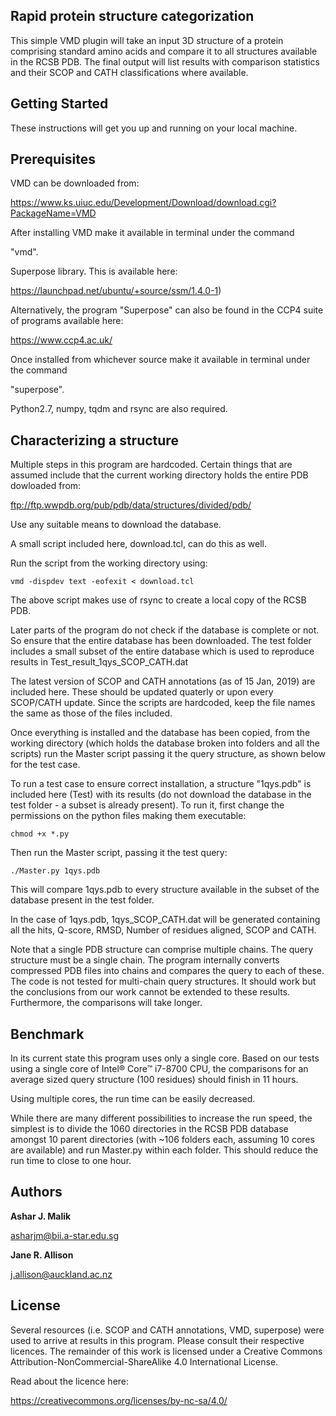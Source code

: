 ## Rapid protein structure categorization

This simple VMD plugin will take an input 3D structure of a protein comprising
standard amino acids and compare it to all structures available in the RCSB
PDB. The final output will list results with comparison statistics and their SCOP
and CATH classifications where available. 

## Getting Started

These instructions will get you up and running on your local machine.

## Prerequisites

VMD can be downloaded from:

https://www.ks.uiuc.edu/Development/Download/download.cgi?PackageName=VMD

After installing VMD make it available in terminal under the command

"vmd".

Superpose library. This is available here: 

https://launchpad.net/ubuntu/+source/ssm/1.4.0-1)

Alternatively, the program "Superpose" can also be found in the CCP4 suite of programs available here: 

https://www.ccp4.ac.uk/

Once installed from whichever source make it available in terminal under the command

"superpose". 

Python2.7, numpy, tqdm and rsync are also required.

## Characterizing a structure

Multiple steps in this program are hardcoded. Certain things that are assumed
include that the current working directory holds the entire PDB dowloaded from: 

ftp://ftp.wwpdb.org/pub/pdb/data/structures/divided/pdb/

Use any suitable means to download the database. 

A small script included here, download.tcl, can do this as well.

Run the script from the working directory using:

```
vmd -dispdev text -eofexit < download.tcl 
```

The above script makes use of rsync to create a local copy of the RCSB PDB. 

Later parts of the program do not check if the database is complete or not. So
ensure that the entire database has been downloaded.  The test folder includes
a small subset of the entire database which is used to reproduce results in
Test_result_1qys_SCOP_CATH.dat

The latest version of SCOP and CATH annotations (as of 15 Jan, 2019) are
included here. These should be updated quaterly or upon every SCOP/CATH update.
Since the scripts are hardcoded, keep the file names the same as those of the
files included. 

Once everything is installed and the database has been copied, from the working
directory (which holds the database broken into folders and all the scripts)
run the Master script passing it the query structure, as shown below for the test
case.

To run a test case to ensure correct installation, a structure "1qys.pdb" is
included here (Test) with its results (do not download the database in the test
folder - a subset is already present). To run it, first change the permissions
on the python files making them executable:

```
chmod +x *.py
``` 

Then run the Master script, passing it the test query:

```
./Master.py 1qys.pdb
```

This will compare 1qys.pdb to every structure available in the subset of the
database present in the test folder. 

In the case of 1qys.pdb, 1qys_SCOP_CATH.dat will be generated containing all
the hits, Q-score, RMSD, Number of residues aligned, SCOP and CATH.

Note that a single PDB structure can comprise multiple chains. The query
structure must be a single chain. The program internally converts compressed
PDB files into chains and compares the query to each of these. The code is not
tested for multi-chain query structures. It should work but the conclusions
from our work cannot be extended to these results. Furthermore, the comparisons
will take longer. 

## Benchmark

In its current state this program uses only a single core. Based on our tests
using a single core of Intel® Core™ i7-8700 CPU, the comparisons for an average
sized query structure (100 residues) should finish in 11 hours. 

Using multiple cores, the run time can be easily decreased.

While there are many different possibilities to increase the run speed, the
simplest is to divide the 1060 directories in the RCSB PDB database amongst 10
parent directories (with ~106 folders each, assuming 10 cores are available)
and run Master.py within each folder.  This should reduce the run time to close
to one hour. 

## Authors

**Ashar J. Malik**
 
asharjm@bii.a-star.edu.sg

**Jane R. Allison**

j.allison@auckland.ac.nz
## License

Several resources (i.e. SCOP and CATH annotations, VMD, superpose) were used to arrive at results in this program. 
Please consult their respective licences. 
The remainder of this work is licensed under a Creative Commons Attribution-NonCommercial-ShareAlike 4.0 International License.

Read about the licence here:

https://creativecommons.org/licenses/by-nc-sa/4.0/

